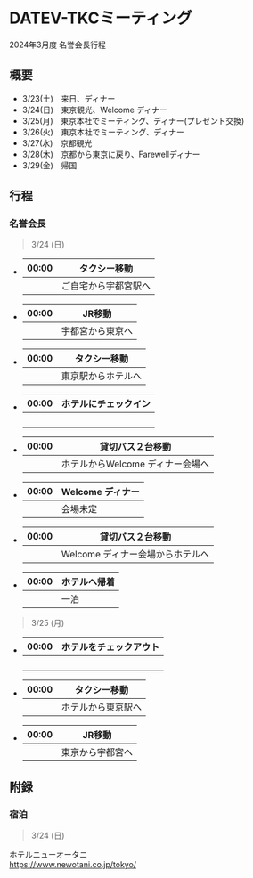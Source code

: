 # DATEV-TKCミーティング  

2024年3月度 名誉会長行程

## 概要

- 3/23(土)　来日、ディナー
- 3/24(日)　東京観光、Welcome ディナー
- 3/25(月)　東京本社でミーティング、ディナー(プレゼント交換)
- 3/26(火)　東京本社でミーティング、ディナー
- 3/27(水)　京都観光
- 3/28(木)　京都から東京に戻り、Farewellディナー
- 3/29(金)　帰国

## 行程

### 名誉会長

> 3/24 (日)

- |00:00|タクシー移動|
  |--:|--|
  ||ご自宅から宇都宮駅へ|

- |00:00|JR移動|
  |--:|--|
  ||宇都宮から東京へ|

- |00:00|タクシー移動|
  |--:|--|
  ||東京駅からホテルへ|

- |00:00|ホテルにチェックイン|
  |--:|--|
  ||<br>|

- |00:00|貸切バス２台移動|
  |--:|--|
  ||ホテルからWelcome ディナー会場へ|

- |00:00|Welcome ディナー|
  |--:|--|
  ||会場未定|

- |00:00|貸切バス２台移動|
  |--:|--|
  ||Welcome ディナー会場からホテルへ|

- |00:00|ホテルへ帰着|
  |--:|--|
  ||一泊|

> 3/25 (月)

- |00:00|ホテルをチェックアウト|
  |--:|--|
  ||<br>|

- |00:00|タクシー移動|
  |--:|--|
  ||ホテルから東京駅へ|

- |00:00|JR移動|
  |--:|--|
  ||東京から宇都宮へ|

## 附録

### 宿泊

> 3/24 (日)

ホテルニューオータニ  
https://www.newotani.co.jp/tokyo/
